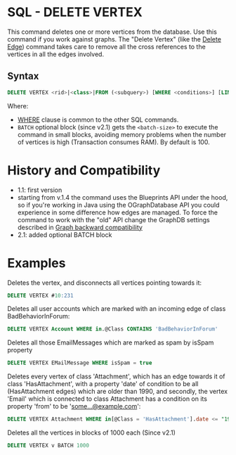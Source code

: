 # SQL - DELETE VERTEX

This command deletes one or more vertices from the database. Use this command if you work against graphs. The "Delete Vertex" (like the [Delete Edge](SQL-Delete-Edge.md)) command takes care to remove all the cross references to the vertices in all the edges involved.

## Syntax

```sql
DELETE VERTEX <rid>|<class>|FROM (<subquery>) [WHERE <conditions>] [LIMIT <MaxRecords>>] [BATCH <batch-size>]
```
Where:
- [WHERE](SQL-Where.md) clause is common to the other SQL commands.
- `BATCH` optional block (since v2.1) gets the `<batch-size>` to execute the command in small blocks, avoiding memory problems when the number of vertices is high (Transaction consumes RAM). By default is 100.


# History and Compatibility
- 1.1: first version
- starting from v.1.4 the command uses the Blueprints API under the hood, so if you're working in Java using the OGraphDatabase API you could experience in some difference how edges are managed. To force the command to work with the "old" API change the GraphDB settings described in [Graph backward compatibility](SQL-Alter-Database.md#use-graphdb-created-with-releases-before-14)
- 2.1: added optional BATCH block

# Examples

Deletes the vertex, and disconnects all vertices pointing towards it:
```sql
DELETE VERTEX #10:231
```

Deletes all user accounts which are marked with an incoming edge of class BadBehaviorInForum:
```sql
DELETE VERTEX Account WHERE in.@Class CONTAINS 'BadBehaviorInForum'
```

Deletes all those EmailMessages which are marked as spam by isSpam property
```sql
DELETE VERTEX EMailMessage WHERE isSpam = true
```

Deletes every vertex of class 'Attachment', which has an edge towards it of class 'HasAttachment', with a property 'date' of condition to be all (HasAttachment edges) which are older than 1990, and secondly, the vertex 'Email' which is connected to class Attachment has a condition on its property 'from' to be 'some...@example.com':
```sql
DELETE VERTEX Attachment WHERE in[@Class = 'HasAttachment'].date <= "1990" AND in.out[@Class = "Email"].from = 'some...@example.com'
```

Deletes all the vertices in blocks of 1000 each (Since v2.1)
```sql
DELETE VERTEX v BATCH 1000
```
